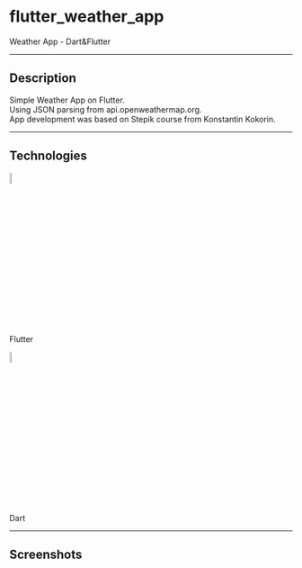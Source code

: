 # flutter_weather_app

Weather App - Dart&Flutter
____
  
## Description
  
Simple Weather App on Flutter.<br>
Using JSON parsing from api.openweathermap.org.<br>
App development was based on Stepik course from Konstantin Kokorin.
____

## Technologies

<img src="https://img.icons8.com/?size=512&id=7I3BjCqe9rjG&format=png" width=7% height=7% alt="flutter"> <p>Flutter</p> <img src="https://img.icons8.com/?size=512&id=7AFcZ2zirX6Y&format=png" width=7% height=7% alt="flutter"> <p>Dart</p>
____

## Screenshots
